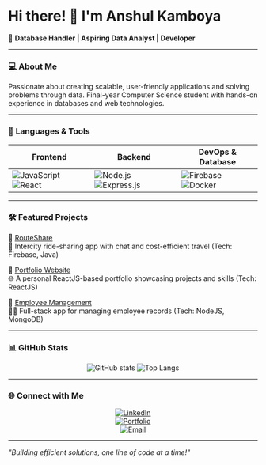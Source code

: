 # Hi there! 👋 I'm Anshul Kamboya

🚀 **Database Handler | Aspiring Data Analyst | Developer**

---

### 💻 **About Me**

Passionate about creating scalable, user-friendly applications and solving problems through data. Final-year Computer Science student with hands-on experience in databases and web technologies.

---

### 🔧 **Languages & Tools**

<div align="center">

| **Frontend** | **Backend** | **DevOps & Database** |
|--------------|-------------|-----------------------|
| ![JavaScript](https://img.shields.io/badge/JavaScript-%23F7DF1E.svg?style=flat-square&logo=javascript&logoColor=black) ![React](https://img.shields.io/badge/React-%2361DAFB.svg?style=flat-square&logo=react&logoColor=black) | ![Node.js](https://img.shields.io/badge/Node.js-%23339933.svg?style=flat-square&logo=node.js&logoColor=white) ![Express.js](https://img.shields.io/badge/Express.js-%23404d59.svg?style=flat-square&logo=express&logoColor=white) | ![Firebase](https://img.shields.io/badge/Firebase-%23FFCA28.svg?style=flat-square&logo=firebase&logoColor=black) ![Docker](https://img.shields.io/badge/Docker-%230db7ed.svg?style=flat-square&logo=docker&logoColor=white) |

</div>

---

### 🛠️ **Featured Projects**

📂 [RouteShare](https://github.com/AK-0047/RouteShare)  
🚗 Intercity ride-sharing app with chat and cost-efficient travel (Tech: Firebase, Java)  

📂 [Portfolio Website](https://github.com/AK-0047/portfolio-website)  
🌐 A personal ReactJS-based portfolio showcasing projects and skills (Tech: ReactJS)  

📂 [Employee Management](https://github.com/AK-0047/COMP3123_Assignment01)  
👨‍💼 Full-stack app for managing employee records (Tech: NodeJS, MongoDB)  

---

### 📊 **GitHub Stats**

<div align="center">

![GitHub stats](https://github-readme-stats.vercel.app/api?username=AK-0047&show_icons=true&theme=radical) ![Top Langs](https://github-readme-stats.vercel.app/api/top-langs/?username=AK-0047&layout=compact&theme=radical)

</div>

---

### 🌐 **Connect with Me**

<div align="center">

[![LinkedIn](https://img.shields.io/badge/LinkedIn-%230A66C2.svg?style=flat-square&logo=linkedin&logoColor=white)](https://www.linkedin.com/in/anshulkamboya)  
[![Portfolio](https://img.shields.io/badge/Portfolio-%2312100E.svg?style=flat-square&logo=vercel&logoColor=white)](https://anshulkamboya.vercel.app)  
[![Email](https://img.shields.io/badge/Email-%23D14836.svg?style=flat-square&logo=gmail&logoColor=white)](mailto:anshul.kamboya@gmail.com)

</div>

---

_"Building efficient solutions, one line of code at a time!"_

